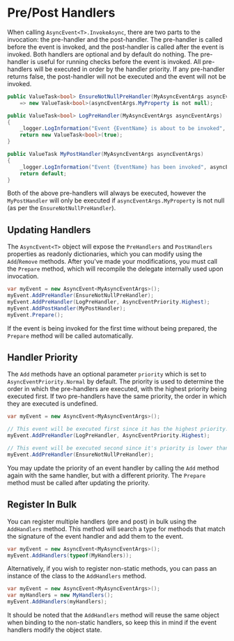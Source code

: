# Pre/Post Handlers

When calling `AsyncEvent<T>.InvokeAsync`, there are two parts to the invocation: the pre-handler and the post-handler. The pre-handler is called before the event is invoked, and the post-handler is called after the event is invoked. Both handlers are optional and by default do nothing. The pre-handler is useful for running checks before the event is invoked. All pre-handlers will be executed in order by the handler priority. If any pre-handler returns false, the post-handler will not be executed and the event will not be invoked.

```csharp
public ValueTask<bool> EnsureNotNullPreHandler(MyAsyncEventArgs asyncEventArgs)
    => new ValueTask<bool>(asyncEventArgs.MyProperty is not null);

public ValueTask<bool> LogPreHandler(MyAsyncEventArgs asyncEventArgs)
{
    _logger.LogInformation("Event {EventName} is about to be invoked", asyncEventArgs.GetType().Name);
    return new ValueTask<bool>(true);
}

public ValueTask MyPostHandler(MyAsyncEventArgs asyncEventArgs)
{
    _logger.LogInformation("Event {EventName} has been invoked", asyncEventArgs.GetType().Name);
    return default;
}
```

Both of the above pre-handlers will always be executed, however the `MyPostHandler` will only be executed if `asyncEventArgs.MyProperty` is not null (as per the `EnsureNotNullPreHandler`).

## Updating Handlers

The `AsyncEvent<T>` object will expose the `PreHandlers` and `PostHandlers` properties as readonly dictionaries, which you can modify using the `Add`/`Remove` methods. After you've made your modifications, you must call the `Prepare` method, which will recompile the delegate internally used upon invocation.

```csharp
var myEvent = new AsyncEvent<MyAsyncEventArgs>();
myEvent.AddPreHandler(EnsureNotNullPreHandler);
myEvent.AddPreHandler(LogPreHandler, AsyncEventPriority.Highest);
myEvent.AddPostHandler(MyPostHandler);
myEvent.Prepare();
```

If the event is being invoked for the first time without being prepared, the `Prepare` method will be called automatically.

## Handler Priority

The `Add` methods have an optional parameter `priority` which is set to `AsyncEventPriority.Normal` by default. The priority is used to determine the order in which the pre-handlers are executed, with the highest priority being executed first. If two pre-handlers have the same priority, the order in which they are executed is undefined.

```csharp
var myEvent = new AsyncEvent<MyAsyncEventArgs>();

// This event will be executed first since it has the highest priority.
myEvent.AddPreHandler(LogPreHandler, AsyncEventPriority.Highest);

// This event will be executed second since it's priority is lower than LogPreHandler.
myEvent.AddPreHandler(EnsureNotNullPreHandler);
```

You may update the priority of an event handler by calling the `Add` method again with the same handler, but with a different priority. The `Prepare` method must be called after updating the priority.

## Register In Bulk

You can register multiple handlers (pre and post) in bulk using the `AddHandlers` method. This method will search a type for methods that match the signature of the event handler and add them to the event.

```csharp
var myEvent = new AsyncEvent<MyAsyncEventArgs>();
myEvent.AddHandlers(typeof(MyHandlers));
```

Alternatively, if you wish to register non-static methods, you can pass an instance of the class to the `AddHandlers` method.

```csharp
var myEvent = new AsyncEvent<MyAsyncEventArgs>();
var myHandlers = new MyHandlers();
myEvent.AddHandlers(myHandlers);
```

It should be noted that the `AddHandlers` method will reuse the same object when binding to the non-static handlers, so keep this in mind if the event handlers modify the object state.